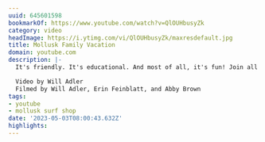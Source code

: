 ```yaml
---
uuid: 645601598
bookmarkOf: https://www.youtube.com/watch?v=QlOUHbusyZk
category: video
headImage: https://i.ytimg.com/vi/QlOUHbusyZk/maxresdefault.jpg
title: Mollusk Family Vacation
domain: youtube.com
description: |-
  It's friendly. It's educational. And most of all, it's fun! Join all your friends in a sun-crazed, dubbed out trip that makes you question why you ever went home. Mollusk Family Vacation: you're in this business for pleasure.

  Video by Will Adler
  Filmed by Will Adler, Erin Feinblatt, and Abby Brown
tags:
- youtube
- mollusk surf shop
date: '2023-05-03T08:00:43.632Z'
highlights:
---
```



